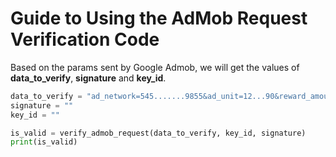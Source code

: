 # Guide to Using the AdMob Request Verification Code

Based on the params sent by Google Admob, we will get the values ​​of **data_to_verify**, **signature** and **key_id**.
```python
data_to_verify = "ad_network=545.......9855&ad_unit=12...90&reward_amount=1&reward_item=Token&timestamp=17...73&transaction_id=12...89&user_id=12..21"
signature = ""
key_id = ""

is_valid = verify_admob_request(data_to_verify, key_id, signature)
print(is_valid)
```
